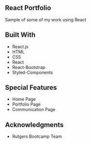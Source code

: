 ## React Portfolio

Sample of some of my work using React



## Built With
* React.js
* HTML
* CSS
* React
* React-Bootstrap
* Styled-Components


 
## Special Features
- Home Page
- Portfolio Page
- Communication Page


## Acknowledgments

* Rutgers Bootcamp Team



